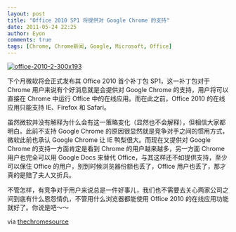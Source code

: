 ```yaml
---
layout: post
title: "Office 2010 SP1 将提供对 Google Chrome 的支持"
date: 2011-05-24 22:25
author: Eyon
comments: true
tags: [Chrome, Chrome新闻, Google, Microsoft, Office]
---
```

<a href="http://img.chromi.org/2011/05/office-2010-2-300x193.jpg">![](http://img.chromi.org/2011/05/office-2010-2-300x193.jpg "office-2010-2-300x193")</a>

下个月微软将会正式发布其 Office 2010 首个补丁包 SP1，这一补丁包对于 Chrome 用户来说有个好消息就是会提供对 Google Chrome 的支持，用户将可以直接在 Chrome 中运行 Office 中的在线应用。而在此之前，Office 2010 的在线应用只能支持 IE、Firefox 和 Safari。

虽然微软并没有解释为什么会有这一策略变化（显然也不会解释），但相信大家都明白。此前不支持 Google Chrome 的原因很显然就是竞争对手之间的惯用方式，微软此前也承认 Google Chrome 让 IE 鸭梨很大。而现在又提供对 Google Chrome 的支持一方面肯定是看到 Chrome 的用户越来越多，另一方面 Chrome 用户也完全可以用 Google Docs 来替代 Office，与其这样还不如提供支持，至少可以保住 Office 的用户，别到时候浏览器份额也丢了，Office 用户也丢了，那才真的是赔了夫人又折兵。

不管怎样，有竞争对于用户来说总是一件好事儿，我们也不需要去关心两家公司之间到底有什么恩怨情仇，不管用什么浏览器都能使用 Office 2010 的在线应用功能就好了。你说是吧～～

via [thechromesource](http://www.thechromesource.com/microsoft-office-to-offer-support-for-chrome/)
